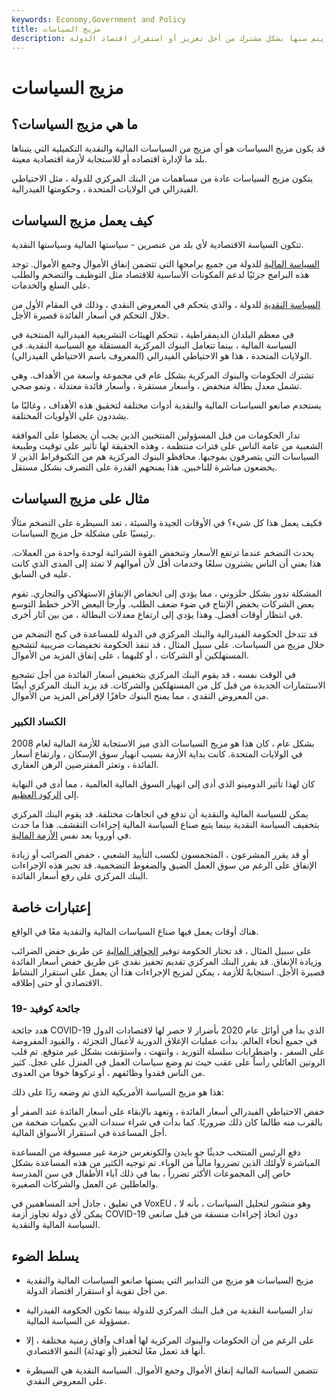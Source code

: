 ```yaml
---
keywords: Economy,Government and Policy
title: مزيج السياسات
description: مزيج السياسات هو مزيج من التدابير المالية والنقدية التي يتم سنها بشكل مشترك من أجل تعزيز أو استقرار اقتصاد الدولة.
---
```


# مزيج السياسات
## ما هي مزيج السياسات؟

قد يكون مزيج السياسات هو أي مزيج من السياسات المالية والنقدية التكميلية التي يتبناها بلد ما لإدارة اقتصاده أو للاستجابة لأزمة اقتصادية معينة.

يتكون مزيج السياسات عادة من مساهمات من البنك المركزي للدولة ، مثل الاحتياطي الفيدرالي في الولايات المتحدة ، وحكومتها الفيدرالية.

## كيف يعمل مزيج السياسات

تتكون السياسة الاقتصادية لأي بلد من عنصرين - سياستها المالية وسياستها النقدية.

[السياسة المالية](/fiscalpolicy) للدولة من جميع برامجها التي تتضمن إنفاق الأموال وجمع الأموال. توجد هذه البرامج جزئيًا لدعم المكونات الأساسية للاقتصاد مثل التوظيف والتضخم والطلب على السلع والخدمات.

[السياسة النقدية](/monetarypolicy) للدولة ، والذي يتحكم في المعروض النقدي ، وذلك في المقام الأول من خلال التحكم في أسعار الفائدة قصيرة الأجل.

في معظم البلدان الديمقراطية ، تتحكم الهيئات التشريعية الفيدرالية المنتخبة في السياسة المالية ، بينما تتعامل البنوك المركزية المستقلة مع السياسة النقدية. في الولايات المتحدة ، هذا هو الاحتياطي الفيدرالي (المعروف باسم الاحتياطي الفيدرالي).

تشترك الحكومات والبنوك المركزية بشكل عام في مجموعة واسعة من الأهداف. وهي تشمل معدل بطالة منخفض ، وأسعار مستقرة ، وأسعار فائدة معتدلة ، ونمو صحي.

يستخدم صانعو السياسات المالية والنقدية أدوات مختلفة لتحقيق هذه الأهداف ، وغالبًا ما يشددون على الأولويات المختلفة.

تدار الحكومات من قبل المسؤولين المنتخبين الذين يجب أن يحصلوا على الموافقة الشعبية من عامة الناس على فترات منتظمة ، وهذه الحقيقة لها تأثير على توقيت وطبيعة السياسات التي يتصرفون بموجبها. محافظو البنوك المركزية هم من التكنوقراط الذين لا يخضعون مباشرة للناخبين. هذا يمنحهم القدرة على التصرف بشكل مستقل.

## مثال على مزيج السياسات

فكيف يعمل هذا كل شيء؟ في الأوقات الجيدة والسيئة ، تعد السيطرة على التضخم مثالًا رئيسيًا على مشكلة حل مزيج السياسات.

يحدث التضخم عندما ترتفع الأسعار وتنخفض القوة الشرائية لوحدة واحدة من العملات. هذا يعني أن الناس يشترون سلعًا وخدمات أقل لأن أموالهم لا تمتد إلى المدى الذي كانت عليه في السابق.

المشكلة تدور بشكل حلزوني ، مما يؤدي إلى انخفاض الإنفاق الاستهلاكي والتجاري. تقوم بعض الشركات بخفض الإنتاج في ضوء ضعف الطلب. وأرجأ البعض الآخر خطط التوسع في انتظار أوقات أفضل. وهذا يؤدي إلى ارتفاع معدلات البطالة ، من بين آثار أخرى.

قد تتدخل الحكومة الفيدرالية والبنك المركزي في الدولة للمساعدة في كبح التضخم من خلال مزيج من السياسات. على سبيل المثال ، قد تنفذ الحكومة تخفيضات ضريبية لتشجيع المستهلكين أو الشركات ، أو كليهما ، على إنفاق المزيد من الأموال.

في الوقت نفسه ، قد يقوم البنك المركزي بتخفيض أسعار الفائدة من أجل تشجيع الاستثمارات الجديدة من قبل كل من المستهلكين والشركات. قد يزيد البنك المركزي أيضًا من المعروض النقدي ، مما يمنح البنوك حافزًا لإقراض المزيد من الأموال.

### الكساد الكبير

بشكل عام ، كان هذا هو مزيج السياسات الذي ميز الاستجابة للأزمة المالية لعام 2008 في الولايات المتحدة. كانت بداية الأزمة بسبب انهيار سوق الإسكان ، وارتفاع أسعار الفائدة ، وتعثر المقترضين الرهن العقاري.

كان لهذا تأثير الدومينو الذي أدى إلى انهيار السوق المالية العالمية ، مما أدى في النهاية إلى [الركود العظيم](/great-recession).

يمكن للسياسة المالية والنقدية أن تدفع في اتجاهات مختلفة. قد يقوم البنك المركزي بتخفيف السياسة النقدية بينما يتبع صناع السياسة المالية إجراءات التقشف. هذا ما حدث في أوروبا بعد نفس [الأزمة المالية](/financial-crisis).

أو قد يقرر المشرعون ، المتحمسون لكسب التأييد الشعبي ، خفض الضرائب أو زيادة الإنفاق على الرغم من سوق العمل الضيق والضغوط التضخمية. قد تجبر هذه الإجراءات البنك المركزي على رفع أسعار الفائدة.

## إعتبارات خاصة

هناك أوقات يعمل فيها صناع السياسات المالية والنقدية معًا في الواقع.

على سبيل المثال ، قد تختار الحكومة توفير [الحوافز المالية](/economic-stimulus) عن طريق خفض الضرائب وزيادة الإنفاق. قد يقرر البنك المركزي تقديم تحفيز نقدي عن طريق خفض أسعار الفائدة قصيرة الأجل. استجابةً للأزمة ، يمكن لمزيج الإجراءات هذا أن يعمل على استقرار النشاط الاقتصادي أو حتى إطلاقه.

### جائحة كوفيد -19

هدد جائحة COVID-19 الذي بدأ في أوائل عام 2020 بأضرار لا حصر لها لاقتصادات الدول في جميع أنحاء العالم. بدأت عمليات الإغلاق الدورية لأعمال التجزئة ، والقيود المفروضة على السفر ، واضطرابات سلسلة التوريد ، وانتهت ، واستؤنفت بشكل غير متوقع. تم قلب الروتين العائلي رأساً على عقب حيث تم وضع سياسات العمل في المنزل على عجل. كثير من الناس فقدوا وظائفهم ، أو تركوها خوفا من العدوى.

هذا هو مزيج السياسة الأمريكية الذي تم وضعه ردًا على ذلك:

خفض الاحتياطي الفيدرالي أسعار الفائدة ، وتعهد بالإبقاء على أسعار الفائدة عند الصفر أو بالقرب منه طالما كان ذلك ضروريًا. كما بدأت في شراء سندات الدين بكميات ضخمة من أجل المساعدة في استقرار الأسواق المالية.

دفع الرئيس المنتخب حديثًا جو بايدن والكونغرس حزمة غير مسبوقة من المساعدة المباشرة لأولئك الذين تضرروا مالياً من الوباء. تم توجيه الكثير من هذه المساعدة بشكل خاص إلى المجموعات الأكثر تضرراً ، بما في ذلك آباء الأطفال في سن المدرسة والعاطلين عن العمل والشركات الصغيرة.

في تعليق ، جادل أحد المساهمين في VoxEU ، وهو منشور لتحليل السياسات ، بأنه لا يمكن لأي دولة تجاوز أزمة COVID-19 دون اتخاذ إجراءات منسقة من قبل صانعي السياسة المالية والنقدية.

## يسلط الضوء

- مزيج السياسات هو مزيج من التدابير التي يسنها صانعو السياسات المالية والنقدية من أجل تقوية أو استقرار اقتصاد الدولة.

- تدار السياسة النقدية من قبل البنك المركزي للدولة بينما تكون الحكومة الفيدرالية مسؤولة عن السياسة المالية.

- على الرغم من أن الحكومات والبنوك المركزية لها أهداف وآفاق زمنية مختلفة ، إلا أنها قد تعمل معًا لتحفيز (أو تهدئة) النمو الاقتصادي.

- تتضمن السياسة المالية إنفاق الأموال وجمع الأموال. السياسة النقدية هي السيطرة على المعروض النقدي.

